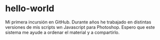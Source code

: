 # hello-world
Mi primera incursión en GitHub.
Durante años he trabajado en distintas versiones de mis scripts wn Javascript para Photoshop. Espero que este sistema me ayude a ordenar el material y a compartirlo.
